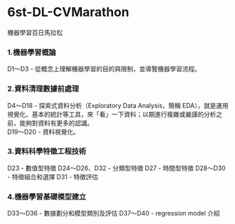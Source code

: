 # 6st-DL-CVMarathon
機器學習百日馬拉松

### 1.機器學習概論
D1〜D3 - 從概念上理解機器學習的目的與限制，並導覽機器學習流程。  

### 2.資料清理數據前處理
D4〜D18 - 探索式資料分析（Exploratory Data Analysis，簡稱 EDA），就是運用視覺化、基本的統計等工具，來「看」一下資料；以期進行複雜或嚴謹的分析之前，能夠對資料有更多的認識。  
D19〜D20 - 資料視覺化。  

### 3.資料科學特徵工程技術
D23 - 數值型特徵
D24〜D26、D32 - 分類型特徵
D27 - 時間型特徵
D28〜D30 - 特徵組合和選擇
D31 - 特徵評估

### 4.機器學習基礎模型建立
D33〜D36 - 數據劃分和模型類別及評估
D37〜D40 - regression model 介紹
